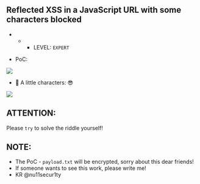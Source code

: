## Reflected XSS in a JavaScript URL with some characters blocked

- - - LEVEL: `EXPERT`

- PoC:

![](https://github.com/nu11secur1ty/PortSwigger-Web-Security-Academy/blob/main/Cross-site-scripting/Lab-26/Docs/Screenshot%202022-04-14%20143531.png)

- &#x1F534; A little characters: 😎

![](https://github.com/nu11secur1ty/PortSwigger-Web-Security-Academy/blob/main/Cross-site-scripting/Lab-26/Docs/Screenshot%202022-04-14%20143630.png)

## ATTENTION:
Please `try` to solve the riddle yourself!

## NOTE:
- The PoC - `payload.txt` will be encrypted, sorry about this dear friends! 
- If someone wants to see this work, please write me!
- KR @nu11secur1ty
